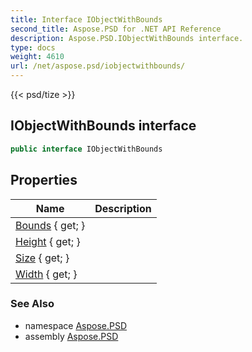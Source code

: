 ```yaml
---
title: Interface IObjectWithBounds
second_title: Aspose.PSD for .NET API Reference
description: Aspose.PSD.IObjectWithBounds interface. 
type: docs
weight: 4610
url: /net/aspose.psd/iobjectwithbounds/
---
```

{{< psd/tize >}}
## IObjectWithBounds interface

```csharp
public interface IObjectWithBounds
```

## Properties

| Name | Description |
| --- | --- |
| [Bounds](../../aspose.psd/iobjectwithbounds/bounds/) { get; } |  |
| [Height](../../aspose.psd/iobjectwithbounds/height/) { get; } |  |
| [Size](../../aspose.psd/iobjectwithbounds/size/) { get; } |  |
| [Width](../../aspose.psd/iobjectwithbounds/width/) { get; } |  |

### See Also

* namespace [Aspose.PSD](../../aspose.psd/)
* assembly [Aspose.PSD](../../)


